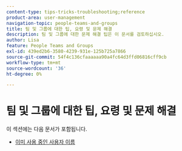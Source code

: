 ```yaml
---
content-type: tips-tricks-troubleshooting;reference
product-area: user-management
navigation-topic: people-teams-and-groups
title: 팀 및 그룹에 대한 팁, 요령 및 문제 해결
description: 팀 및 그룹에 대한 문제 해결 팁은 이 문서를 검토하십시오.
author: Lisa
feature: People Teams and Groups
exl-id: 439ed2b6-3580-4239-931e-125b725a7866
source-git-commit: 54f4c136cfaaaaaa90a4fc64d3ffd06816cff9cb
workflow-type: tm+mt
source-wordcount: '36'
ht-degree: 0%

---
```


# 팀 및 그룹에 대한 팁, 요령 및 문제 해결

이 섹션에는 다음 문서가 포함됩니다.

* [이미 사용 중인 사용자 이름](../../people-teams-and-groups/tips-tricks-and-troubleshooting/username-already-in-use.md)
